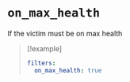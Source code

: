 # `on_max_health`

If the victim must be on max health

> [!example]
> ```yaml
> filters:
>   on_max_health: true
> ```
